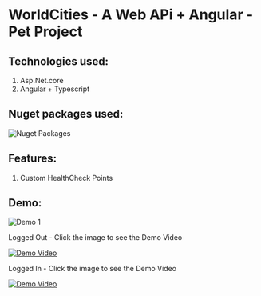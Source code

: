 # WorldCities - A Web APi + Angular - Pet Project

<h2>Technologies used:</h2>

1. Asp.Net.core
2. Angular + Typescript

<h2>Nuget packages used:</h2>

![Nuget Packages](https://res.cloudinary.com/dzuieskuw/image/upload/v1747214108/nuget-packages_g8rlxw.png)

<h2>Features:</h2>

1. Custom HealthCheck Points

<h2>Demo:</h2>

![Demo 1](https://res.cloudinary.com/dzuieskuw/image/upload/v1747214108/swagger_lwo8be.png)

Logged Out - Click the image to see the Demo Video

[![Demo Video](https://res.cloudinary.com/dzuieskuw/image/upload/v1747214613/demo2_y0li5o.png)](https://res.cloudinary.com/dzuieskuw/video/upload/v1747214469/demo2_kwbcus.mp4)

Logged In - Click the image to see the Demo Video

[![Demo Video](https://res.cloudinary.com/dzuieskuw/image/upload/v1747215026/demo3_pg7xak.png)](https://res.cloudinary.com/dzuieskuw/video/upload/v1747215431/demo3_tgm3eh.mp4)
